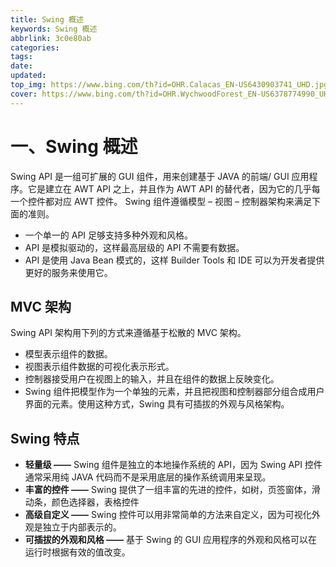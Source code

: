 ```yaml
---
title: Swing 概述
keywords: Swing 概述
abbrlink: 3c0e80ab
categories:
tags:
date:
updated:
top_img: https://www.bing.com/th?id=OHR.Calacas_EN-US6430903741_UHD.jpg
cover: https://www.bing.com/th?id=OHR.WychwoodForest_EN-US6378774990_UHD.jpg
---
```

# 一、Swing 概述

Swing API 是一组可扩展的 GUI 组件，用来创建基于 JAVA 的前端/ GUI 应用程序。它是建立在 AWT API 之上，并且作为 AWT API 的替代者，因为它的几乎每一个控件都对应 AWT 控件。 Swing 组件遵循模型 – 视图 – 控制器架构来满足下面的准则。

- 一个单一的 API 足够支持多种外观和风格。
- API 是模拟驱动的，这样最高层级的 API 不需要有数据。
- API 是使用 Java Bean 模式的，这样 Builder Tools 和 IDE 可以为开发者提供更好的服务来使用它。

## MVC 架构

Swing API 架构用下列的方式来遵循基于松散的 MVC 架构。

- 模型表示组件的数据。
- 视图表示组件数据的可视化表示形式。
- 控制器接受用户在视图上的输入，并且在组件的数据上反映变化。
- Swing 组件把模型作为一个单独的元素，并且把视图和控制器部分组合成用户界面的元素。使用这种方式，Swing 具有可插拔的外观与风格架构。

## Swing 特点

- **轻量级 ——** Swing 组件是独立的本地操作系统的 API，因为 Swing API 控件通常采用纯 JAVA 代码而不是采用底层的操作系统调用来呈现。
- **丰富的控件 ——** Swing 提供了一组丰富的先进的控件，如树，页签窗体，滑动条，颜色选择器，表格控件
- **高级自定义 ——** Swing 控件可以用非常简单的方法来自定义，因为可视化外观是独立于内部表示的。
- **可插拔的外观和风格 ——** 基于 Swing 的 GUI 应用程序的外观和风格可以在运行时根据有效的值改变。